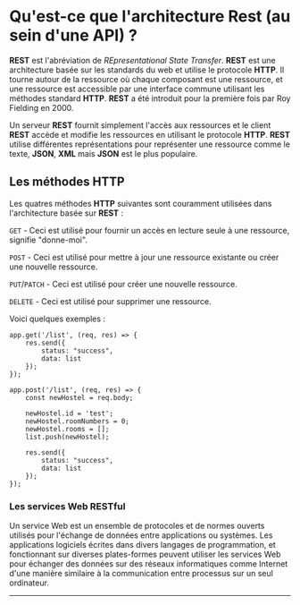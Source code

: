 # Qu'est-ce que l'architecture Rest (au sein d'une API) ?

**REST** est l'abréviation de *REpresentational State Transfer*. **REST** est une architecture basée sur les standards du web et utilise le protocole **HTTP**. Il tourne autour de la ressource où chaque composant est une ressource, et une ressource est accessible par une interface commune utilisant les méthodes standard **HTTP**. **REST** a été introduit pour la première fois par Roy Fielding en 2000.

Un serveur **REST** fournit simplement l'accès aux ressources et le client **REST** accède et modifie les ressources en utilisant le protocole **HTTP**. **REST** utilise différentes représentations pour représenter une ressource comme le texte, **JSON**, **XML** mais **JSON** est le plus populaire.

##  Les méthodes HTTP

Les quatres méthodes **HTTP** suivantes sont couramment utilisées dans l'architecture basée sur **REST** :

`GET` - Ceci est utilisé pour fournir un accès en lecture seule à une ressource, signifie "donne-moi".

`POST` - Ceci est utilisé pour mettre à jour une ressource existante ou créer une nouvelle ressource.

`PUT`/`PATCH` - Ceci est utilisé pour créer une nouvelle ressource.

`DELETE` - Ceci est utilisé pour supprimer une ressource.

Voici quelques exemples :

```
app.get('/list', (req, res) => {
    res.send({
        status: "success",
        data: list
    });
});

app.post('/list', (req, res) => {
    const newHostel = req.body;

    newHostel.id = 'test';
    newHostel.roomNumbers = 0;
    newHostel.rooms = [];
    list.push(newHostel);

    res.send({
        status: "success",
        data: list
    });
});
```

### Les services Web RESTful

Un service Web est un ensemble de protocoles et de normes ouverts utilisés pour l'échange de données entre applications ou systèmes. Les applications logiciels écrites dans divers langages de programmation, et fonctionnant sur diverses plates-formes peuvent utiliser les services Web pour échanger des données sur des réseaux informatiques comme Internet d'une manière similaire à la communication entre processus sur un seul ordinateur.



---







